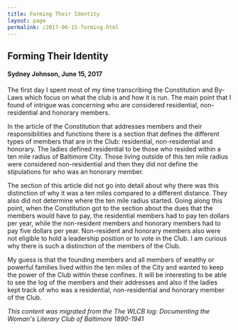 ```yaml
---
title: Forming Their Identity
layout: page
permalink: /2017-06-15-forming.html
---
```


## Forming Their Identity
#### Sydney Johnson, June 15, 2017

The first day I spent most of my time transcribing the Constitution and By-Laws which focus on what the club is and how it is run. The main point that I found of intrigue was concerning who are considered residential, non-residential and honorary members.

In the article of the Constitution that addresses members and their responsibilities and functions there is a section that defines the different types of members that are in the Club: residential, non-residential and honorary. The ladies defined residential to be those who resided within a ten mile radius of Baltimore City. Those living outside of this ten mile radius were considered non-residential and then they did not define the stipulations for who was an honorary member.

The section of this article did not go into detail about why there was this distinction of why it was a ten miles compared to a different distance. They also did not determine where the ten mile radius started. Going along this point, when the Constitution got to the section about the dues that the members would have to pay, the residential members had to pay ten dollars per year, while the non-resident members and honorary members had to pay five dollars per year. Non-resident and honorary members also were not eligible to hold a leadership position or to vote in the Club. I am curious why there is such a distinction of the members of the Club.

My guess is that the founding members and all members of wealthy or powerful families lived within the ten miles of the City and wanted to keep the power of the Club within these confines. It will be interesting to be able to see the log of the members and their addresses and also if the ladies kept track of who was a residential, non-residential and honorary member of the Club.

*This content was migrated from the The WLCB log: Documenting the Woman's Literary Club of Baltimore 1890-1941*